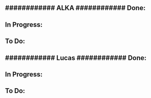 ############ ALKA ############
Done:
-

In Progress:
-

To Do:
-

############ Lucas ############
Done:
-

In Progress:
-

To Do:
-
